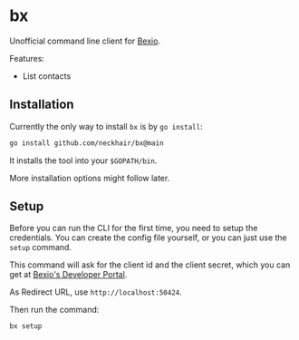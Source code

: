 # bx

Unofficial command line client for [Bexio](https://bexio.com).

Features:

- List contacts

## Installation

Currently the only way to install `bx` is by `go install`:

```sh
go install github.com/neckhair/bx@main
```

It installs the tool into your `$GOPATH/bin`.

More installation options might follow later.

## Setup

Before you can run the CLI for the first time, you need to setup the credentials. You can create the
config file yourself, or you can just use the `setup` command.

This command will ask for the client id and the client secret, which you can get at
[Bexio's Developer Portal](https://developer.bexio.com).

As Redirect URL, use `http://localhost:50424`.

Then run the command:

```sh
bx setup
```
